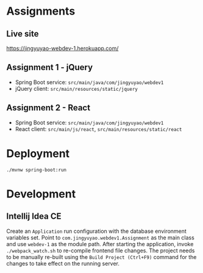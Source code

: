 # Assignments
## Live site
https://jingyuyao-webdev-1.herokuapp.com/

## Assignment 1 - jQuery
- Spring Boot service: `src/main/java/com/jingyuyao/webdev1`
- jQuery client: `src/main/resources/static/jquery`

## Assignment 2 - React
- Spring Boot service: `src/main/java/com/jingyuyao/webdev1`
- React client: `src/main/js/react`, `src/main/resources/static/react`

# Deployment
```./mvnw spring-boot:run```

# Development
## Intellij Idea CE
Create an `Application` run configuration with the database environment variables set.
Point to `com.jingyuyao.webdev1.Assignment` as the main class and use `webdev-1` as the module path.
After starting the application, invoke `./webpack_watch.sh` to re-compile frontend file changes.
The project needs to be manually re-built using the `Build Project (Ctrl+F9)` command for the
changes to take effect on the running server.
